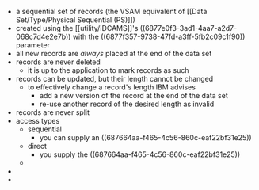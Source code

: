 - a sequential set of records (the VSAM equivalent of [[Data Set/Type/Physical Sequential (PS)]])
- created using the [[utility/IDCAMS]]'s ((6877e0f3-3ad1-4aa7-a2d7-068c7d4e2e7b)) with the ((6877f357-9738-47fd-a3ff-5fb2c09c1f90)) parameter
- all new records are _always_ placed at the end of the data set
- records are never deleted
	- it is up to the application to mark records as such
- records can be updated, but their length cannot be changed
	- to effectively change a record's length IBM advises
		- add a new version of the record at the end of the data set
		- re-use another record of the desired length as invalid
- records are never split
- access types
	- sequential
		- you can supply an ((687664aa-f465-4c56-860c-eaf22bf31e25))
	- direct
		- you supply the ((687664aa-f465-4c56-860c-eaf22bf31e25))
	-
-
-